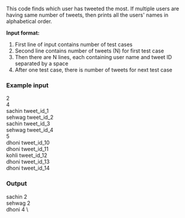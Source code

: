 This code finds which user has tweeted the most. If multiple users are having same number of tweets, then prints all the users' names in alphabetical order.

**Input format:** 
1. First line of input contains number of test cases
2. Second line contains number of tweets (N) for first test case
3. Then there are N lines, each containing user name and tweet ID separated by a space
4. After one test case, there is number of tweets for next test case

### Example input

2 \
4 \
sachin tweet_id_1 \
sehwag tweet_id_2 \
sachin tweet_id_3 \
sehwag tweet_id_4 \
5 \
dhoni tweet_id_10 \
dhoni tweet_id_11 \
kohli tweet_id_12 \
dhoni tweet_id_13 \
dhoni tweet_id_14

### Output

sachin 2 \
sehwag 2 \
dhoni 4 \

